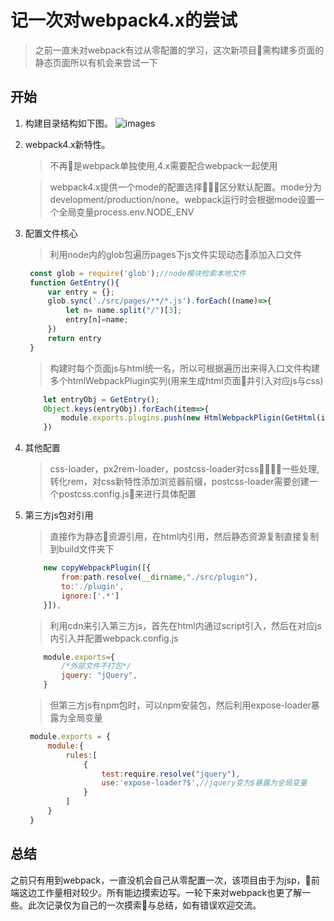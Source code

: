 # 记一次对webpack4.x的尝试

>之前一直未对webpack有过从零配置的学习，这次新项目需构建多页面的静态页面所以有机会来尝试一下

## 开始
1. 构建目录结构如下图。
![images](https://github.com/sky-hu-10/bargain_static/blob/master/images/catalogue.png)
2. webpack4.x新特性。
   >不再是webpack单独使用,4.x需要配合webpack一起使用

   >webpack4.x提供一个mode的配置选择区分默认配置。mode分为development/production/none。webpack运行时会根据mode设置一个全局变量process.env.NODE_ENV
3. 配置文件核心
   >利用node内的glob包遍历pages下js文件实现动态添加入口文件

   ``` js
    const glob = require('glob');//node模块检索本地文件
    function GetEntry(){
        var entry = {};
        glob.sync('./src/pages/**/*.js').forEach((name)=>{
            let n= name.split("/")[3];
            entry[n]=name;
        })
        return entry
    }
   ```

    >构建时每个页面js与html统一名，所以可根据遍历出来得入口文件构建多个htmlWebpackPlugin实列(用来生成html页面并引入对应js与css)

    ```javascript
        let entryObj = GetEntry();
        Object.keys(entryObj).forEach(item=>{
            module.exports.plugins.push(new HtmlWebpackPligin(GetHtml(item,entryObj[item])))
        })
    ```
4. 其他配置
    > css-loader，px2rem-loader，postcss-loader对css一些处理,转化rem，对css新特性添加浏览器前缀，postcss-loader需要创建一个postcss.config.js来进行具体配置
5. 第三方js包对引用
    >直接作为静态资源引用，在html内引用，然后静态资源复制直接复制到build文件夹下

    ```javascript
        new copyWebpackPlugin([{
            from:path.resolve(__dirname,"./src/plugin"),
            to:'./plugin',
            ignore:['.*']
        }]),
    ```

    >利用cdn来引入第三方js，首先在html内通过script引入，然后在对应js内引入并配置webpack.config.js

    ```js
        module.exports={
            /*外部文件不打包*/
            jquery: "jQuery",
        }
    ```
    >但第三方js有npm包时，可以npm安装包，然后利用expose-loader暴露为全局变量

    ```js
     module.exports = {
         module:{
             rules:[
                 {
                     test:require.resolve("jquery"),
                     use:'expose-loader?$',//jquery变为$暴露为全局变量
                 }
             ]
         }
     }
    ```

## 总结
  之前只有用到webpack，一直没机会自己从零配置一次，该项目由于为jsp，前端这边工作量相对较少。所有能边摸索边写。一轮下来对webpack也更了解一些。此次记录仅为自己的一次摸索与总结，如有错误欢迎交流。

